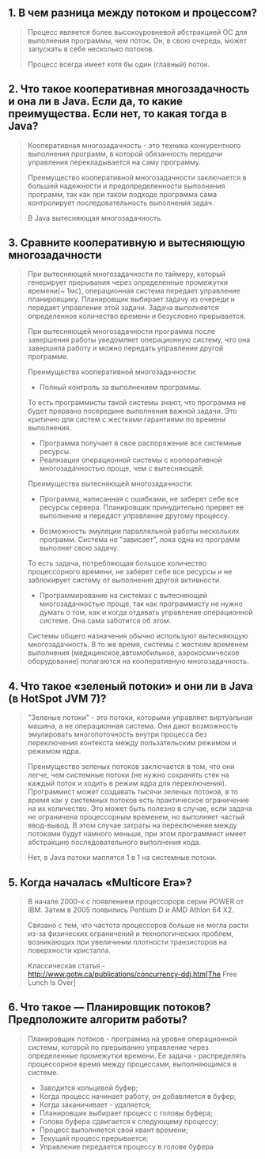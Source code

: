 ## 1. В чем разница между потоком и процессом?
>Процесс является более высокоуровневой абстракцией ОС для выполнения программы, чем поток. Он, в свою очередь, может запускать в себе несколько потоков.
>
>Процесс всегда имеет хотя бы один (главный) поток.

## 2. Что такое кооперативная многозадачность и она ли в Java. Если да, то какие преимущества. Если нет, то какая тогда в Java?
>Кооперативная многозадачность - это техника конкурентного выполнения программ, в которой обязанность передачи управления перекладывается на саму программу.
>
>Преимущество кооперативной многозадачности заключается в большей надежности и предопределенности выполнения программ, так как при таком подходе программа сама контролирует последовательность выполнения задач.
>
>В Java вытесняющая многозадачность.

## 3. Сравните кооперативную и вытесняющую многозадачности
>При вытесняющей многозадачности по таймеру, который генерирует прерывания через определенные промежутки времени(~ 1мс), операционная система передает управление планировщику. Планировщик выбирает задачу из очереди и передает управление этой задачи. Задача выполняется определенное количество времени и безусловно прерывается.
>
>При вытесняющей многозадачности программа после завершения работы уведомляет операционную систему, что она завершила работу и можно передать управление другой программе.
>
>Преимущества кооперативной многозадачности:
> - Полный контроль за выполнением программы. 
>
>То есть программисты такой системы знают, что программа не будет прервана посередине выполнения важной задачи. Это критично для систем с жесткими гарантиями по времени выполнения.
>
> - Программа получает в свое распоряжение все системные ресурсы.
> - Реализация операционной системы с кооперативной многозадачностью проще, чем с вытесняющей.
>
>Преимущества вытесняющей многозадачности:
> - Программа, написанная с ошибками, не заберет себе все ресурсы сервера. Планировщик принудительно прервет ее выполнение и передаст управление другому процессу.
>
> - Возможность эмуляции параллельной работы нескольких программ. Система не "зависает", пока одна из программ выполнят свою задачу.
>
>То есть задача, потребляющая большое количество процессорного времени, не заберет себе все ресурсы и не заблокирует систему от выполнения другой активности.
>
> - Программирование на системах с вытесняющей многозадачностью проще, так как программисту не нужно думать о том, как и когда отдавать управление операционной системе. Она сама заботится об этом.
>
>Системы общего назначения обычно используют вытесняющую многозадачность. В то же время, системы с жестким временем выполнения (медицинское,автомобильное, аэрокосмическое оборудование) полагаются на кооперативную многозадачность.

## 4. Что такое «зеленый потоки» и они ли в Java (в HotSpot JVM 7)?
>"Зеленые потоки" - это потоки, которыми управляет виртуальная машина, а не операционная система. Они дают возможность эмулировать многопоточность внутри процесса без переключения контекста между пользательским режимом и режимом ядра.
>
>Преимущество зеленых потоков заключается в том, что они легче, чем системные потоки (не нужно сохранять стек на каждый поток и ходить в режим ядра для переключения). Программист может создавать тысячи зеленых потоков, в то время как у системных потоков есть практическое ограничение на их количество. Это может быть полезно в случае, если задача не ограничена процессорным временем, но выполняет частый ввод-вывод. В этом случае затраты на переключение между потоками будут намного меньше, при этом 
программист имеет абстракцию последовательного выполнения кода.
>
>Нет, в Java потоки маппятся 1 в 1 на системные потоки.

## 5. Когда началась «Multicore Era»?
>В начале 2000-х с появлением процессорорв серии POWER от IBM. Затем в 2005 появились Pentium D и AMD Athlon 64 X2.
>
>Связано с тем, что частота процессоров больше не могла расти из-за физических ограничений и технологических проблем, возникающих при увеличинии плотности транзисторов на поверхности кристалла.
>
>Классическая статья - http://www.gotw.ca/publications/concurrency-ddj.htm[The Free Lunch Is Over]

## 6. Что такое — Планировщик потоков? Предположите алгоритм работы?
>Планировщик потоков - программа на уровне операционной системы, которой по прерыванию управление через определенные промежутки времени. Ее задача - распределять процессорное время между процессами, выполняющимся в системе.
>
> * Заводится кольцевой буфер;
> * Когда процесс начинает работу, он добавляется в буфер;
> * Когда заканичивает - удаляется;
> * Планировщик выбирает процесс с головы буфера;
> * Голова буфера сдвигается к следующему процессу;
> * Процесс выполняется свой квант времени;
> * Текущий процесс прерывается;
> * Управление передается процессу в голове буфера
